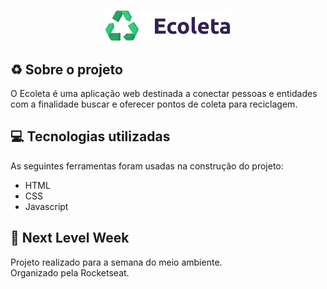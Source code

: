 <h3 align="center">
    <img width="200px" src="imagens/logo.svg">
   



## ♻️ Sobre o projeto
O Ecoleta é uma aplicação web destinada a conectar pessoas e entidades com a finalidade buscar e oferecer pontos de coleta para reciclagem. 



## 💻 Tecnologias utilizadas
As seguintes ferramentas foram usadas na construção do projeto:
- HTML
- CSS
- Javascript

## 🚀 Next Level Week
Projeto realizado para a semana do meio ambiente. <br>
Organizado pela Rocketseat.
